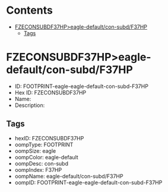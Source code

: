 



Contents
========

* [FZECONSUBDF37HP>eagle-default/con-subd/F37HP](#fzeconsubdf37hpeagle-defaultcon-subdf37hp)
	* [Tags](#tags)

# FZECONSUBDF37HP>eagle-default/con-subd/F37HP

- ID: FOOTPRINT-eagle-eagle-default-con-subd-F37HP
- Hex ID: FZECONSUBDF37HP
- Name: 
- Description: 

## Tags

- hexID: FZECONSUBDF37HP
- oompType: FOOTPRINT
- oompSize: eagle
- oompColor: eagle-default
- oompDesc: con-subd
- oompIndex: F37HP
- oompName: eagle-default/con-subd/F37HP
- oompID: FOOTPRINT-eagle-eagle-default-con-subd-F37HP
